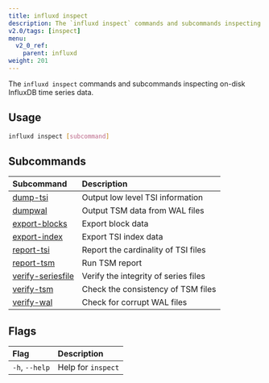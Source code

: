 ```yaml
---
title: influxd inspect
description: The `influxd inspect` commands and subcommands inspecting on-disk InfluxDB time series data.
v2.0/tags: [inspect]
menu:
  v2_0_ref:
    parent: influxd
weight: 201
---
```


The `influxd inspect` commands and subcommands inspecting on-disk InfluxDB time series data.

## Usage
```sh
influxd inspect [subcommand]
```

## Subcommands
| Subcommand                                                                  | Description                          |
|:----------                                                                  |:-----------                          |
| [dump-tsi](/v2.0/reference/cli/influxd/inspect/dump-tsi/)                   | Output low level TSI information     |
| [dumpwal](/v2.0/reference/cli/influxd/inspect/dumpwal/)                     | Output TSM data from WAL files       |
| [export-blocks](/v2.0/reference/cli/influxd/inspect/export-blocks/)         | Export block data                    |
| [export-index](/v2.0/reference/cli/influxd/inspect/export-index/)           | Export TSI index data                |
| [report-tsi](/v2.0/reference/cli/influxd/inspect/report-tsi/)               | Report the cardinality of TSI files  |
| [report-tsm](/v2.0/reference/cli/influxd/inspect/report-tsm/)               | Run TSM report                       |
| [verify-seriesfile](/v2.0/reference/cli/influxd/inspect/verify-seriesfile/) | Verify the integrity of series files |
| [verify-tsm](/v2.0/reference/cli/influxd/inspect/verify-tsm/)               | Check the consistency of TSM files   |
| [verify-wal](/v2.0/reference/cli/influxd/inspect/verify-wal/)               | Check for corrupt WAL files          |

## Flags
| Flag           | Description        |
|:----           |:-----------        |
| `-h`, `--help` | Help for `inspect` |
